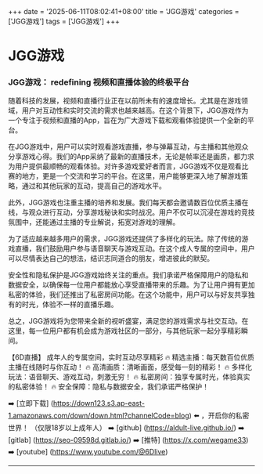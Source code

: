 +++
date = '2025-06-11T08:02:41+08:00'
title = 'JGG游戏'
categories = ['JGG游戏']
tags = ['JGG游戏']
+++

# JGG游戏

### JGG游戏： redefining 视频和直播体验的终极平台

随着科技的发展，视频和直播行业正在以前所未有的速度增长。尤其是在游戏领域，用户对互动性和实时交流的需求也越来越高。在这个背景下，JGG游戏作为一个专注于视频和直播的App，旨在为广大游戏下载和观看体验提供一个全新的平台。

在JGG游戏中，用户可以实时观看游戏直播，参与弹幕互动，与主播和其他观众分享游戏心得。我们的App采纳了最新的直播技术，无论是帧率还是画质，都力求为用户提供最顺畅的观看体验。对许多游戏爱好者而言，JGG游戏不仅是观看比赛的地方，更是一个交流和学习的平台。在这里，用户能够更深入地了解游戏策略，通过和其他玩家的互动，提高自己的游戏水平。

此外，JGG游戏也注重主播的培养和发展。我们每天都会邀请数百位优质主播在线，与观众进行互动，分享游戏秘诀和实时战况。用户不仅可以沉浸在游戏的竞技氛围中，还能通过主播的专业解说，拓宽对游戏的理解。

为了适应越来越多用户的需求，JGG游戏还提供了多样化的玩法。除了传统的游戏直播，我们鼓励用户参与语音聊天与游戏互动。在这个成人专属的空间中，用户可以尽情表达自己的想法，结识志同道合的朋友，增进彼此的默契。

安全性和隐私保护是JGG游戏始终关注的重点。我们承诺严格保障用户的隐私和数据安全，以确保每一位用户都能放心享受直播带来的乐趣。为了让用户拥有更加私密的体验，我们还推出了私密房间功能。在这个功能中，用户可以与好友共享独有的时光，体验不一样的直播乐趣。

总之，JGG游戏将为您带来全新的视听盛宴，满足您的游戏需求与社交互动。在这里，每一位用户都有机会成为游戏社区的一部分，与其他玩家一起分享精彩瞬间。

【6D直播】
成年人的专属空间，实时互动尽享精彩
🔥 精选主播：每天数百位优质主播在线随时与你互动！
🔥 高清画质：清晰画面，感受每一刻的精彩！
🔥 多样化玩法：语音聊天、游戏互动，刺激无穷！
🔥 私密房间：独享专属时光，体验真实的私密体验！
🔥 安全保障：隐私与数据安全，我们承诺严格保护！

➡️ [立即下载] (https://down123.s3.ap-east-1.amazonaws.com/down/down.html?channelCode=blog) ⬅️ ，开启你的私密世界！
（仅限18岁以上成年人）
➡️ [github] (https://aldult-live.github.io/)
➡️ [gitlab] (https://seo-09598d.gitlab.io/)
➡️ [推特] (https://x.com/wegame33)
➡️ [youtube] (https://www.youtube.com/@6Dlive)

---
